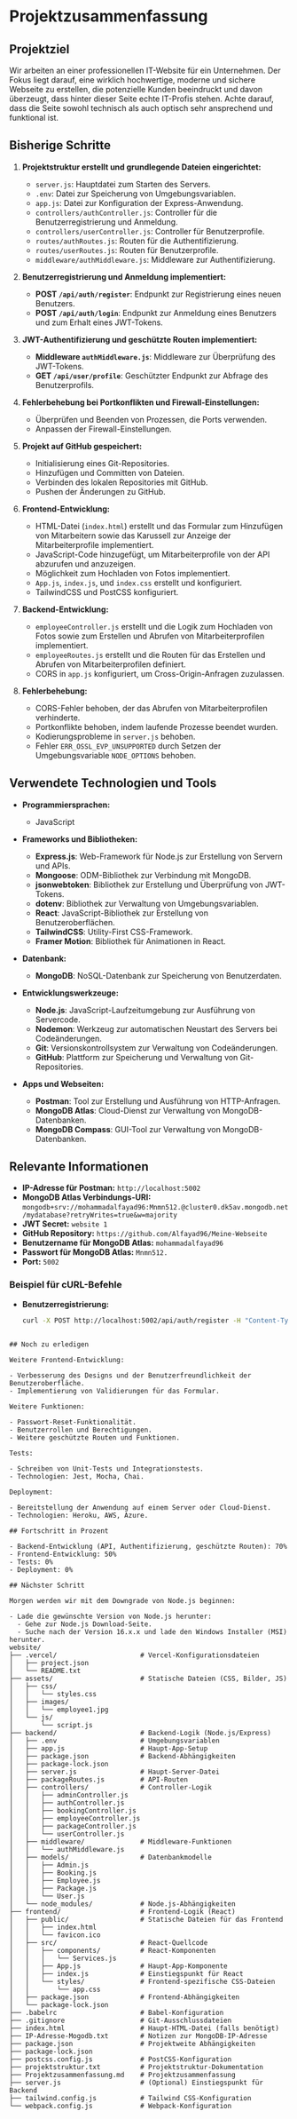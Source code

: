 # Projektzusammenfassung

## Projektziel

Wir arbeiten an einer professionellen IT-Website für ein Unternehmen. Der Fokus liegt darauf, eine wirklich hochwertige, moderne und sichere Webseite zu erstellen, die potenzielle Kunden beeindruckt und davon überzeugt, dass hinter dieser Seite echte IT-Profis stehen. Achte darauf, dass die Seite sowohl technisch als auch optisch sehr ansprechend und funktional ist.
    
## Bisherige Schritte

1. **Projektstruktur erstellt und grundlegende Dateien eingerichtet:**
   - `server.js`: Hauptdatei zum Starten des Servers.
   - `.env`: Datei zur Speicherung von Umgebungsvariablen.
   - `app.js`: Datei zur Konfiguration der Express-Anwendung.
   - `controllers/authController.js`: Controller für die Benutzerregistrierung und Anmeldung.
   - `controllers/userController.js`: Controller für Benutzerprofile.
   - `routes/authRoutes.js`: Routen für die Authentifizierung.
   - `routes/userRoutes.js`: Routen für Benutzerprofile.
   - `middleware/authMiddleware.js`: Middleware zur Authentifizierung.

2. **Benutzerregistrierung und Anmeldung implementiert:**
   - **POST `/api/auth/register`**: Endpunkt zur Registrierung eines neuen Benutzers.
   - **POST `/api/auth/login`**: Endpunkt zur Anmeldung eines Benutzers und zum Erhalt eines JWT-Tokens.

3. **JWT-Authentifizierung und geschützte Routen implementiert:**
   - **Middleware `authMiddleware.js`**: Middleware zur Überprüfung des JWT-Tokens.
   - **GET `/api/user/profile`**: Geschützter Endpunkt zur Abfrage des Benutzerprofils.

4. **Fehlerbehebung bei Portkonflikten und Firewall-Einstellungen:**
   - Überprüfen und Beenden von Prozessen, die Ports verwenden.
   - Anpassen der Firewall-Einstellungen.

5. **Projekt auf GitHub gespeichert:**
   - Initialisierung eines Git-Repositories.
   - Hinzufügen und Committen von Dateien.
   - Verbinden des lokalen Repositories mit GitHub.
   - Pushen der Änderungen zu GitHub.

6. **Frontend-Entwicklung:**
   - HTML-Datei (`index.html`) erstellt und das Formular zum Hinzufügen von Mitarbeitern sowie das Karussell zur Anzeige der Mitarbeiterprofile implementiert.
   - JavaScript-Code hinzugefügt, um Mitarbeiterprofile von der API abzurufen und anzuzeigen.
   - Möglichkeit zum Hochladen von Fotos implementiert.
   - `App.js`, `index.js`, und `index.css` erstellt und konfiguriert.
   - TailwindCSS und PostCSS konfiguriert.

7. **Backend-Entwicklung:**
   - `employeeController.js` erstellt und die Logik zum Hochladen von Fotos sowie zum Erstellen und Abrufen von Mitarbeiterprofilen implementiert.
   - `employeeRoutes.js` erstellt und die Routen für das Erstellen und Abrufen von Mitarbeiterprofilen definiert.
   - CORS in `app.js` konfiguriert, um Cross-Origin-Anfragen zuzulassen.

8. **Fehlerbehebung:**
   - CORS-Fehler behoben, der das Abrufen von Mitarbeiterprofilen verhinderte.
   - Portkonflikte behoben, indem laufende Prozesse beendet wurden.
   - Kodierungsprobleme in `server.js` behoben.
   - Fehler `ERR_OSSL_EVP_UNSUPPORTED` durch Setzen der Umgebungsvariable `NODE_OPTIONS` behoben.

## Verwendete Technologien und Tools

- **Programmiersprachen:**
  - JavaScript

- **Frameworks und Bibliotheken:**
  - **Express.js**: Web-Framework für Node.js zur Erstellung von Servern und APIs.
  - **Mongoose**: ODM-Bibliothek zur Verbindung mit MongoDB.
  - **jsonwebtoken**: Bibliothek zur Erstellung und Überprüfung von JWT-Tokens.
  - **dotenv**: Bibliothek zur Verwaltung von Umgebungsvariablen.
  - **React**: JavaScript-Bibliothek zur Erstellung von Benutzeroberflächen.
  - **TailwindCSS**: Utility-First CSS-Framework.
  - **Framer Motion**: Bibliothek für Animationen in React.

- **Datenbank:**
  - **MongoDB**: NoSQL-Datenbank zur Speicherung von Benutzerdaten.

- **Entwicklungswerkzeuge:**
  - **Node.js**: JavaScript-Laufzeitumgebung zur Ausführung von Servercode.
  - **Nodemon**: Werkzeug zur automatischen Neustart des Servers bei Codeänderungen.
  - **Git**: Versionskontrollsystem zur Verwaltung von Codeänderungen.
  - **GitHub**: Plattform zur Speicherung und Verwaltung von Git-Repositories.

- **Apps und Webseiten:**
  - **Postman**: Tool zur Erstellung und Ausführung von HTTP-Anfragen.
  - **MongoDB Atlas**: Cloud-Dienst zur Verwaltung von MongoDB-Datenbanken.
  - **MongoDB Compass**: GUI-Tool zur Verwaltung von MongoDB-Datenbanken.

## Relevante Informationen

- **IP-Adresse für Postman:** `http://localhost:5002`
- **MongoDB Atlas Verbindungs-URI:** `mongodb+srv://mohammadalfayad96:Mnmn512.@cluster0.dk5av.mongodb.net/mydatabase?retryWrites=true&w=majority`
- **JWT Secret:** `website 1`
- **GitHub Repository:** `https://github.com/Alfayad96/Meine-Webseite`
- **Benutzername für MongoDB Atlas:** `mohammadalfayad96`
- **Passwort für MongoDB Atlas:** `Mnmn512.`
- **Port:** `5002`

### Beispiel für cURL-Befehle

- **Benutzerregistrierung:**
  ```bash
  curl -X POST http://localhost:5002/api/auth/register -H "Content-Type: application/json" -d "{\"username\": \"newuser\", \"password\": \"newpassword\", \"email\": \"newuser@example.com\"}"
````

## Noch zu erledigen

Weitere Frontend-Entwicklung:

- Verbesserung des Designs und der Benutzerfreundlichkeit der Benutzeroberfläche.
- Implementierung von Validierungen für das Formular.

Weitere Funktionen:

- Passwort-Reset-Funktionalität.
- Benutzerrollen und Berechtigungen.
- Weitere geschützte Routen und Funktionen.

Tests:

- Schreiben von Unit-Tests und Integrationstests.
- Technologien: Jest, Mocha, Chai.

Deployment:

- Bereitstellung der Anwendung auf einem Server oder Cloud-Dienst.
- Technologien: Heroku, AWS, Azure.

## Fortschritt in Prozent

- Backend-Entwicklung (API, Authentifizierung, geschützte Routen): 70%
- Frontend-Entwicklung: 50%
- Tests: 0%
- Deployment: 0%

## Nächster Schritt

Morgen werden wir mit dem Downgrade von Node.js beginnen:

- Lade die gewünschte Version von Node.js herunter:
  - Gehe zur Node.js Download-Seite.
  - Suche nach der Version 16.x.x und lade den Windows Installer (MSI) herunter.
website/
├── .vercel/                     # Vercel-Konfigurationsdateien
│   ├── project.json
│   └── README.txt
├── assets/                      # Statische Dateien (CSS, Bilder, JS)
│   ├── css/
│   │   └── styles.css
│   ├── images/
│   │   └── employee1.jpg
│   └── js/
│       └── script.js
├── backend/                     # Backend-Logik (Node.js/Express)
│   ├── .env                     # Umgebungsvariablen
│   ├── app.js                   # Haupt-App-Setup
│   ├── package.json             # Backend-Abhängigkeiten
│   ├── package-lock.json
│   ├── server.js                # Haupt-Server-Datei
│   ├── packageRoutes.js         # API-Routen
│   ├── controllers/             # Controller-Logik
│   │   ├── adminController.js
│   │   ├── authController.js
│   │   ├── bookingController.js
│   │   ├── employeeController.js
│   │   ├── packageController.js
│   │   └── userController.js
│   ├── middleware/              # Middleware-Funktionen
│   │   └── authMiddleware.js
│   ├── models/                  # Datenbankmodelle
│   │   ├── Admin.js
│   │   ├── Booking.js
│   │   ├── Employee.js
│   │   ├── Package.js
│   │   └── User.js
│   └── node_modules/            # Node.js-Abhängigkeiten
├── frontend/                    # Frontend-Logik (React)
│   ├── public/                  # Statische Dateien für das Frontend
│   │   ├── index.html
│   │   └── favicon.ico
│   ├── src/                     # React-Quellcode
│   │   ├── components/          # React-Komponenten
│   │   │   └── Services.js
│   │   ├── App.js               # Haupt-App-Komponente
│   │   ├── index.js             # Einstiegspunkt für React
│   │   └── styles/              # Frontend-spezifische CSS-Dateien
│   │       └── app.css
│   ├── package.json             # Frontend-Abhängigkeiten
│   └── package-lock.json
├── .babelrc                     # Babel-Konfiguration
├── .gitignore                   # Git-Ausschlussdateien
├── index.html                   # Haupt-HTML-Datei (falls benötigt)
├── IP-Adresse-Mogodb.txt        # Notizen zur MongoDB-IP-Adresse
├── package.json                 # Projektweite Abhängigkeiten
├── package-lock.json
├── postcss.config.js            # PostCSS-Konfiguration
├── projektstruktur.txt          # Projektstruktur-Dokumentation
├── Projektzusammenfassung.md    # Projektzusammenfassung
├── server.js                    # (Optional) Einstiegspunkt für Backend
├── tailwind.config.js           # Tailwind CSS-Konfiguration
└── webpack.config.js            # Webpack-Konfiguration